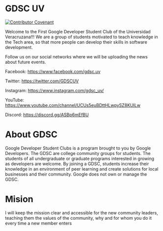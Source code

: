 # GDSC UV

[![Contributor Covenant](https://img.shields.io/badge/Contributor%20Covenant-2.1-4baaaa.svg)](Code_Of_Conduct.md)

Welcome to the First Google Developer Student Club of the Universidad Veracruzana!!! We are a group of students motivated to teach knowledge in the Tech area, so that more people can develop their skills in software development.

Follow us on our social networks where we will be uploading the news about future events.

Facebook: https://www.facebook.com/gdsc.uv

Twitter: https://twitter.com/GDSCUV

Instagram: https://www.instagram.com/gdsc_uv/

YouTube: https://www.youtube.com/channel/UCUs5euBDttHLwpySZ8KUILw

Discord: https://discord.gg/ASBp6mEfBU


# About GDSC
Google Developer Student Clubs is a program brought to you by Google Developers. The
GDSC are college community groups for students. The students of all
undergraduate or graduate programs interested in growing as developers are
welcome.
By joining a GDSC, students increase their knowledge in an environment of
peer learning and create solutions for local businesses and their community.
Google does not own or manage the GDSC.

# Mision
I will keep the mission clear and accessible for the new community leaders, teaching them the values of the community, why and for whom you do it every time a new member enters
